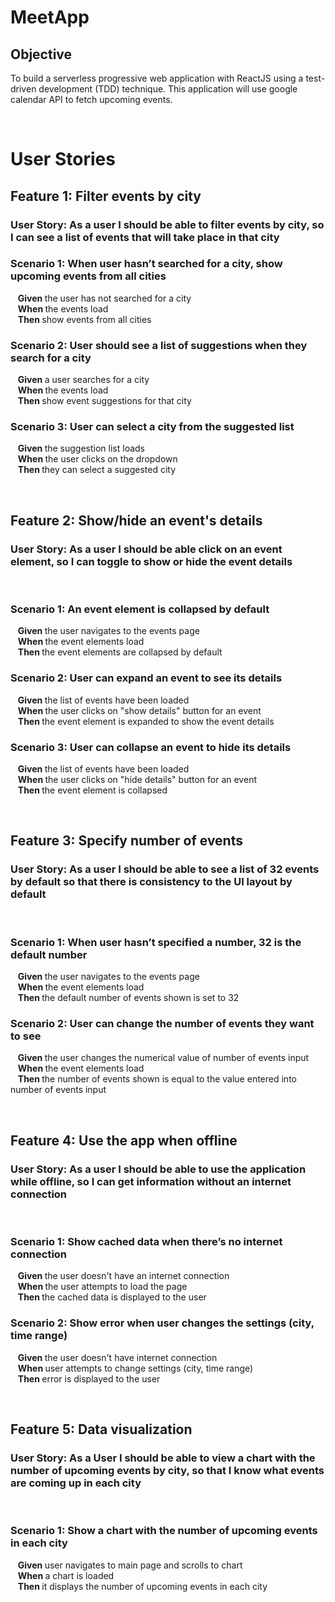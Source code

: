 # MeetApp
## Objective
To build a serverless progressive web application with ReactJS using a test-driven development (TDD) technique. This application will use google calendar API to fetch upcoming events.

<br>

# User Stories
## <strong> Feature 1: Filter events by city </strong>
### <strong> User Story: </strong> As a user I should be able to filter events by city, so I can see a list of events that will take place in that city

### Scenario 1: When user hasn’t searched for a city, show upcoming events from all cities
&nbsp;&nbsp; <strong> Given </strong> the user has not searched for a city <br>
&nbsp;&nbsp; <strong> When </strong> the events load <br>
&nbsp;&nbsp; <strong> Then </strong> show events from all cities <br>

### Scenario 2: User should see a list of suggestions when they search for a city
&nbsp;&nbsp; <strong> Given </strong> a user searches for a city <br>
&nbsp;&nbsp; <strong> When </strong> the events load <br>
&nbsp;&nbsp; <strong> Then </strong> show event suggestions for that city <br>

### Scenario 3: User can select a city from the suggested list
&nbsp;&nbsp; <strong> Given </strong> the suggestion list loads <br>
&nbsp;&nbsp; <strong> When </strong> the user clicks on the dropdown <br>
&nbsp;&nbsp; <strong> Then </strong> they can select a suggested city <br>

<br>

## <strong> Feature 2: Show/hide an event's details </strong>
### <strong> User Story:</strong> As a user I should be able click on an event element, so I can toggle to show or hide the event details

<br>

### Scenario 1: An event element is collapsed by default
&nbsp;&nbsp; <strong> Given </strong> the user navigates to the events page <br>
&nbsp;&nbsp; <strong> When </strong> the event elements load <br>
&nbsp;&nbsp; <strong> Then </strong> the event elements are collapsed by default <br>

### Scenario 2: User can expand an event to see its details
&nbsp;&nbsp; <strong> Given </strong> the list of events have been loaded <br>
&nbsp;&nbsp; <strong> When </strong> the user clicks on "show details" button for an event <br>
&nbsp;&nbsp; <strong> Then </strong> the event element is expanded to show the event details <br>

### Scenario 3: User can collapse an event to hide its details
&nbsp;&nbsp; <strong> Given </strong> the list of events have been loaded <br>
&nbsp;&nbsp; <strong> When </strong> the user clicks on "hide details" button for an event <br>
&nbsp;&nbsp; <strong> Then </strong> the event element is collapsed <br>

<br>

## <strong> Feature 3: Specify number of events </strong>
### <strong> User Story: </strong> As a user I should be able to see a list of 32 events by default so that there is consistency to the UI layout by default 

<br>

### Scenario 1: When user hasn’t specified a number, 32 is the default number
&nbsp;&nbsp; <strong> Given </strong> the user navigates to the events page <br>
&nbsp;&nbsp; <strong> When </strong> the event elements load <br>
&nbsp;&nbsp; <strong> Then </strong> the default number of events shown is set to 32 <br>

### Scenario 2: User can change the number of events they want to see
&nbsp;&nbsp; <strong> Given </strong> the user changes the numerical value of number of events input <br>
&nbsp;&nbsp; <strong> When </strong> the event elements load <br>
&nbsp;&nbsp; <strong> Then </strong> the number of events shown is equal to the value entered into number of events input <br>

<br>

## <strong> Feature 4: Use the app when offline </strong>
### <strong>User Story:</strong> As a user I should be able to use the application while offline, so I can get information without an internet connection

<br>

### Scenario 1: Show cached data when there’s no internet connection
&nbsp;&nbsp; <strong> Given </strong> the user doesn't have an internet connection <br>
&nbsp;&nbsp; <strong> When </strong> the user attempts to load the page <br>
&nbsp;&nbsp; <strong> Then </strong> the cached data is displayed to the user <br>

### Scenario 2: Show error when user changes the settings (city, time range)
&nbsp;&nbsp; <strong> Given </strong> the user doesn't have internet connection <br>
&nbsp;&nbsp; <strong> When </strong> user attempts to change settings (city, time range) <br>
&nbsp;&nbsp; <strong> Then </strong> error is displayed to the user <br>

<br>

## <strong> Feature 5: Data visualization </strong>
### <strong> User Story: </strong> As a User I should be able to view a chart with the number of upcoming events by city, so that I know what events are coming up in each city 

<br>

### Scenario 1: Show a chart with the number of upcoming events in each city
&nbsp;&nbsp; <strong> Given </strong> user navigates to main page and scrolls to chart <br>
&nbsp;&nbsp; <strong> When </strong> a chart is loaded <br>
&nbsp;&nbsp; <strong> Then </strong> it displays the number of upcoming events in each city


